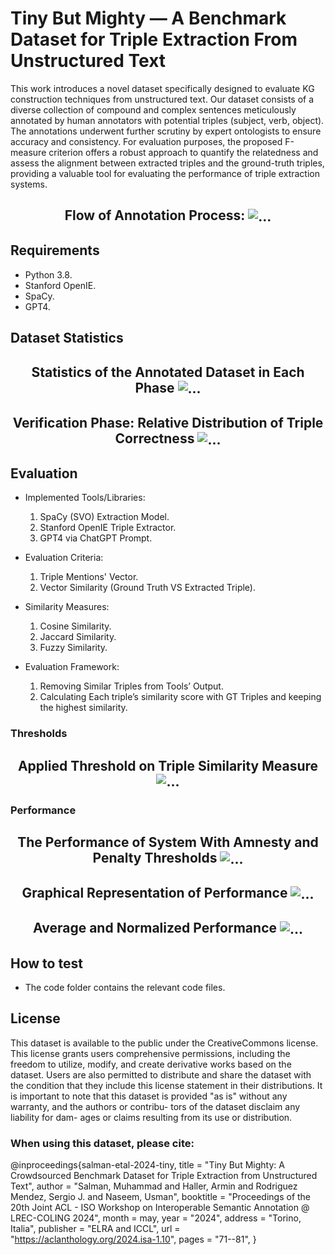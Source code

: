 # Tiny But Mighty — A Benchmark Dataset for Triple Extraction From Unstructured Text

This work introduces a novel dataset specifically designed to evaluate KG construction techniques from unstructured text. Our dataset consists of a diverse collection of compound and complex sentences meticulously annotated by human annotators with potential triples (subject, verb, object). The annotations underwent further scrutiny by expert ontologists to ensure accuracy and consistency. For evaluation purposes, the proposed F-measure criterion offers a robust approach to quantify the relatedness and assess the alignment between extracted triples and the ground-truth triples, providing a valuable tool for evaluating the performance of triple extraction systems.  

<h2 align="center">
  Flow of Annotation Process:
  <img align="center" src="img/flow.png" alt="...">
</h2>

## Requirements
* Python 3.8.
* Stanford OpenIE.
* SpaCy.
* GPT4.
  
## Dataset Statistics
<h2 align="center">
  Statistics of the Annotated Dataset in Each Phase
  <img align="center" src="img/stats.png" alt="...">
</h2>

<h2 align="center">
  Verification Phase: Relative Distribution of Triple Correctness
  <img align="center" src="img/distribution.png" alt="...">
</h2>

## Evaluation
- Implemented Tools/Libraries:  
	1. SpaCy (SVO) Extraction Model.  
	2. Stanford OpenIE Triple Extractor.  
	3. GPT4 via ChatGPT Prompt.  
  
- Evaluation Criteria:  
	1. Triple Mentions' Vector.  
	2. Vector Similarity (Ground Truth VS Extracted Triple).  
  
- Similarity Measures:  
	1. Cosine Similarity.  
	2. Jaccard Similarity.  
	3. Fuzzy Similarity.  
  
- Evaluation Framework:  
	1. Removing Similar Triples from Tools’ Output.  
	2. Calculating Each triple’s similarity score with GT Triples and keeping the highest similarity.  

### Thresholds

<h2 align="center">
  Applied Threshold on Triple Similarity Measure
  <img align="center" src="img/thresh.png" alt="...">
</h2>

### Performance
<h2 align="center">
  The Performance of System With Amnesty and Penalty Thresholds
  <img align="center" src="img/ER.png" alt="...">
</h2>

<h2 align="center">
  Graphical Representation of Performance
  <img align="center" src="img/performance.png" alt="...">
</h2>

<h2 align="center">
  Average and Normalized Performance
  <img align="center" src="img/AVG-Norm-Models.png" alt="...">
</h2>

## How to test
- The code folder contains the relevant code files.

## License
This dataset is available to the public under the CreativeCommons license. This license grants users comprehensive permissions, including the freedom to utilize, modify, and create derivative works based on the dataset. Users are also permitted to distribute and share the dataset with the condition that they include this license statement in their distributions. It is important to note that this dataset is provided "as is" without any warranty, and the authors or contribu- tors of the dataset disclaim any liability for dam- ages or claims resulting from its use or distribution.

### When using this dataset, please cite:
@inproceedings{salman-etal-2024-tiny,
    title = "Tiny But Mighty: A Crowdsourced Benchmark Dataset for Triple Extraction from Unstructured Text",
    author = "Salman, Muhammad  and
      Haller, Armin  and
      Rodriguez Mendez, Sergio J.  and
      Naseem, Usman",
    booktitle = "Proceedings of the 20th Joint ACL - ISO Workshop on Interoperable Semantic Annotation @ LREC-COLING 2024",
    month = may,
    year = "2024",
    address = "Torino, Italia",
    publisher = "ELRA and ICCL",
    url = "https://aclanthology.org/2024.isa-1.10",
    pages = "71--81",
}
